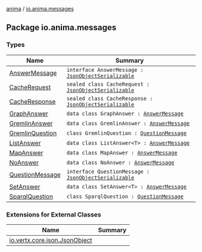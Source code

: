 [anima](../index.md) / [io.anima.messages](./index.md)

## Package io.anima.messages

### Types

| Name | Summary |
|---|---|
| [AnswerMessage](-answer-message/index.md) | `interface AnswerMessage : `[`JsonObjectSerializable`](../io.anima/-json-object-serializable/index.md) |
| [CacheRequest](-cache-request/index.md) | `sealed class CacheRequest : `[`JsonObjectSerializable`](../io.anima/-json-object-serializable/index.md) |
| [CacheResponse](-cache-response/index.md) | `sealed class CacheResponse : `[`JsonObjectSerializable`](../io.anima/-json-object-serializable/index.md) |
| [GraphAnswer](-graph-answer/index.md) | `data class GraphAnswer : `[`AnswerMessage`](-answer-message/index.md) |
| [GremlinAnswer](-gremlin-answer/index.md) | `data class GremlinAnswer : `[`AnswerMessage`](-answer-message/index.md) |
| [GremlinQuestion](-gremlin-question/index.md) | `class GremlinQuestion : `[`QuestionMessage`](-question-message/index.md) |
| [ListAnswer](-list-answer/index.md) | `data class ListAnswer<T> : `[`AnswerMessage`](-answer-message/index.md) |
| [MapAnswer](-map-answer/index.md) | `data class MapAnswer : `[`AnswerMessage`](-answer-message/index.md) |
| [NoAnswer](-no-answer/index.md) | `data class NoAnswer : `[`AnswerMessage`](-answer-message/index.md) |
| [QuestionMessage](-question-message/index.md) | `interface QuestionMessage : `[`JsonObjectSerializable`](../io.anima/-json-object-serializable/index.md) |
| [SetAnswer](-set-answer/index.md) | `data class SetAnswer<T> : `[`AnswerMessage`](-answer-message/index.md) |
| [SparqlQuestion](-sparql-question/index.md) | `class SparqlQuestion : `[`QuestionMessage`](-question-message/index.md) |

### Extensions for External Classes

| Name | Summary |
|---|---|
| [io.vertx.core.json.JsonObject](io.vertx.core.json.-json-object/index.md) |  |
